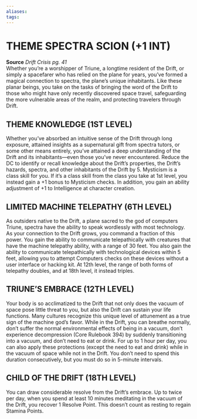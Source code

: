 ```yaml
---
aliases: 
tags: 
---
```

# THEME SPECTRA SCION (+1 INT)


**Source** _Drift Crisis pg. 41_  
Whether you’re a worshipper of Triune, a longtime resident of the Drift, or simply a spacefarer who has relied on the plane for years, you’ve formed a magical connection to spectra, the plane’s unique inhabitants. Like these planar beings, you take on the tasks of bringing the word of the Drift to those who might have only recently discovered space travel, safeguarding the more vulnerable areas of the realm, and protecting travelers through Drift.  

## THEME KNOWLEDGE (1ST LEVEL)

Whether you’ve absorbed an intuitive sense of the Drift through long exposure, attained insights as a supernatural gift from spectra tutors, or some other means entirely, you’ve attained a deep understanding of the Drift and its inhabitants—even those you’ve never encountered. Reduce the DC to identify or recall knowledge about the Drift’s properties, the Drift’s hazards, spectra, and other inhabitants of the Drift by 5. Mysticism is a class skill for you. If it’s a class skill from the class you take at 1st level, you instead gain a +1 bonus to Mysticism checks. In addition, you gain an ability adjustment of +1 to Intelligence at character creation.  

## LIMITED MACHINE TELEPATHY (6TH LEVEL)

As outsiders native to the Drift, a plane sacred to the god of computers Triune, spectra have the ability to speak wordlessly with most technology. As your connection to the Drift grows, you command a fraction of this power. You gain the ability to communicate telepathically with creatures that have the machine telepathy ability, with a range of 30 feet. You also gain the ability to communicate telepathically with technological devices within 5 feet, allowing you to attempt Computers checks on these devices without a user interface or hacking kit. At 12th level, the range of both forms of telepathy doubles, and at 18th level, it instead triples.  

## TRIUNE’S EMBRACE (12TH LEVEL)

Your body is so acclimatized to the Drift that not only does the vacuum of space pose little threat to you, but also the Drift can sustain your life functions. Many cultures recognize this unique level of attunement as a true sign of the machine god’s favor. While in the Drift, you can breathe normally, don’t suffer the normal environmental effects of being in a vacuum, don’t experience decompression (Core Rulebook 394) by suddenly transitioning into a vacuum, and don’t need to eat or drink. For up to 1 hour per day, you can also apply these protections (except the need to eat and drink) while in the vacuum of space while not in the Drift. You don’t need to spend this duration consecutively, but you must do so in 5-minute intervals.  

## CHILD OF THE DRIFT (18TH LEVEL)

You can draw considerable resolve from the Drift’s embrace. Up to twice per day, when you spend at least 10 minutes meditating in the vacuum of the Drift, you recover 1 Resolve Point. This doesn’t count as resting to regain Stamina Points.
